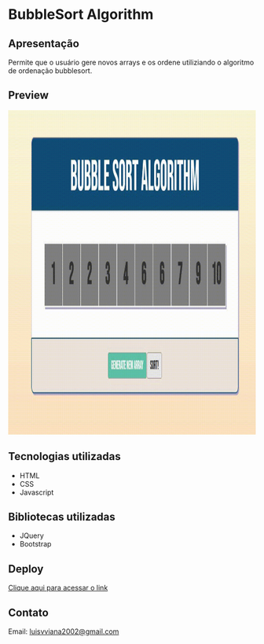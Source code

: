# BubbleSort Algorithm

## Apresentação
Permite que o usuário gere novos arrays e os ordene utiliziando o algoritmo de ordenação bubblesort.

## Preview

<img width="1280" height="660" src="src/assets/to_readme/Bubble-Sort.gif">

## Tecnologias utilizadas 
- HTML
- CSS
- Javascript

## Bibliotecas utilizadas
- JQuery
- Bootstrap

## Deploy
[Clique aqui para acessar o link](https://serpicode.github.io/BubbleSort-Algorithm/)

## Contato
Email: luisvviana2002@gmail.com
